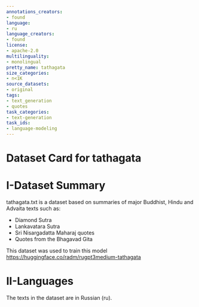 ```yaml
---
annotations_creators:
- found
language:
- ru
language_creators:
- found
license:
- apache-2.0
multilinguality:
- monolingual
pretty_name: tathagata
size_categories:
- n<1K
source_datasets:
- original
tags:
- text_generation
- quotes
task_categories:
- text-generation
task_ids:
- language-modeling
---
```

# ****Dataset Card for tathagata****
# **I-Dataset Summary**
tathagata.txt is a dataset based on summaries of major Buddhist, Hindu and Advaita texts such as:
- Diamond Sutra
- Lankavatara Sutra
- Sri Nisargadatta Maharaj quotes
- Quotes from the Bhagavad Gita

This dataset was used to train this model https://huggingface.co/radm/rugpt3medium-tathagata

# **II-Languages**
The texts in the dataset are in Russian (ru).